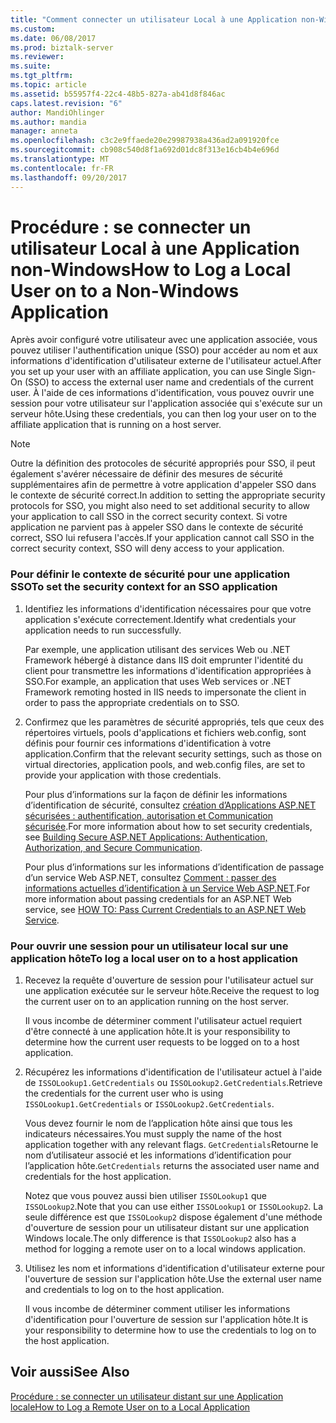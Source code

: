```yaml
---
title: "Comment connecter un utilisateur Local à une Application non-Windows | Documents Microsoft"
ms.custom: 
ms.date: 06/08/2017
ms.prod: biztalk-server
ms.reviewer: 
ms.suite: 
ms.tgt_pltfrm: 
ms.topic: article
ms.assetid: b55957f4-22c4-48b5-827a-ab41d8f846ac
caps.latest.revision: "6"
author: MandiOhlinger
ms.author: mandia
manager: anneta
ms.openlocfilehash: c3c2e9ffaede20e29987938a436ad2a091920fce
ms.sourcegitcommit: cb908c540d8f1a692d01dc8f313e16cb4b4e696d
ms.translationtype: MT
ms.contentlocale: fr-FR
ms.lasthandoff: 09/20/2017
---
```

# <a name="how-to-log-a-local-user-on-to-a-non-windows-application"></a><span data-ttu-id="305a0-102">Procédure : se connecter un utilisateur Local à une Application non-Windows</span><span class="sxs-lookup"><span data-stu-id="305a0-102">How to Log a Local User on to a Non-Windows Application</span></span>
<span data-ttu-id="305a0-103">Après avoir configuré votre utilisateur avec une application associée, vous pouvez utiliser l'authentification unique (SSO) pour accéder au nom et aux informations d'identification d'utilisateur externe de l'utilisateur actuel.</span><span class="sxs-lookup"><span data-stu-id="305a0-103">After you set up your user with an affiliate application, you can use Single Sign-On (SSO) to access the external user name and credentials of the current user.</span></span> <span data-ttu-id="305a0-104">À l'aide de ces informations d'identification, vous pouvez ouvrir une session pour votre utilisateur sur l'application associée qui s'exécute sur un serveur hôte.</span><span class="sxs-lookup"><span data-stu-id="305a0-104">Using these credentials, you can then log your user on to the affiliate application that is running on a host server.</span></span>  
  
> [!NOTE]
>  <span data-ttu-id="305a0-105">Outre la définition des protocoles de sécurité appropriés pour SSO, il peut également s'avérer nécessaire de définir des mesures de sécurité supplémentaires afin de permettre à votre application d'appeler SSO dans le contexte de sécurité correct.</span><span class="sxs-lookup"><span data-stu-id="305a0-105">In addition to setting the appropriate security protocols for SSO, you might also need to set additional security to allow your application to call SSO in the correct security context.</span></span> <span data-ttu-id="305a0-106">Si votre application ne parvient pas à appeler SSO dans le contexte de sécurité correct, SSO lui refusera l'accès.</span><span class="sxs-lookup"><span data-stu-id="305a0-106">If your application cannot call SSO in the correct security context, SSO will deny access to your application.</span></span>  
  
### <a name="to-set-the-security-context-for-an-sso-application"></a><span data-ttu-id="305a0-107">Pour définir le contexte de sécurité pour une application SSO</span><span class="sxs-lookup"><span data-stu-id="305a0-107">To set the security context for an SSO application</span></span>  
  
1.  <span data-ttu-id="305a0-108">Identifiez les informations d'identification nécessaires pour que votre application s'exécute correctement.</span><span class="sxs-lookup"><span data-stu-id="305a0-108">Identify what credentials your application needs to run successfully.</span></span>  
  
     <span data-ttu-id="305a0-109">Par exemple, une application utilisant des services Web ou .NET Framework hébergé à distance dans IIS doit emprunter l'identité du client pour transmettre les informations d'identification appropriées à SSO.</span><span class="sxs-lookup"><span data-stu-id="305a0-109">For example, an application that uses Web services or .NET Framework remoting hosted in IIS needs to impersonate the client in order to pass the appropriate credentials on to SSO.</span></span>  
  
2.  <span data-ttu-id="305a0-110">Confirmez que les paramètres de sécurité appropriés, tels que ceux des répertoires virtuels, pools d'applications et fichiers web.config, sont définis pour fournir ces informations d'identification à votre application.</span><span class="sxs-lookup"><span data-stu-id="305a0-110">Confirm that the relevant security settings, such as those on virtual directories, application pools, and web.config files, are set to provide your application with those credentials.</span></span>  
  
     <span data-ttu-id="305a0-111">Pour plus d’informations sur la façon de définir les informations d’identification de sécurité, consultez [création d’Applications ASP.NET sécurisées : authentification, autorisation et Communication sécurisée](http://go.microsoft.com/fwlink/?LinkId=193906).</span><span class="sxs-lookup"><span data-stu-id="305a0-111">For more information about how to set security credentials, see [Building Secure ASP.NET Applications: Authentication, Authorization, and Secure Communication](http://go.microsoft.com/fwlink/?LinkId=193906).</span></span>  
  
     <span data-ttu-id="305a0-112">Pour plus d’informations sur les informations d’identification de passage d’un service Web ASP.NET, consultez [Comment : passer des informations actuelles d’identification à un Service Web ASP.NET](http://go.microsoft.com/fwlink/?LinkId=193907).</span><span class="sxs-lookup"><span data-stu-id="305a0-112">For more information about passing credentials for an ASP.NET Web service, see [HOW TO: Pass Current Credentials to an ASP.NET Web Service](http://go.microsoft.com/fwlink/?LinkId=193907).</span></span>  
  
### <a name="to-log-a-local-user-on-to-a-host-application"></a><span data-ttu-id="305a0-113">Pour ouvrir une session pour un utilisateur local sur une application hôte</span><span class="sxs-lookup"><span data-stu-id="305a0-113">To log a local user on to a host application</span></span>  
  
1.  <span data-ttu-id="305a0-114">Recevez la requête d'ouverture de session pour l'utilisateur actuel sur une application exécutée sur le serveur hôte.</span><span class="sxs-lookup"><span data-stu-id="305a0-114">Receive the request to log the current user on to an application running on the host server.</span></span>  
  
     <span data-ttu-id="305a0-115">Il vous incombe de déterminer comment l'utilisateur actuel requiert d'être connecté à une application hôte.</span><span class="sxs-lookup"><span data-stu-id="305a0-115">It is your responsibility to determine how the current user requests to be logged on to a host application.</span></span>  
  
2.  <span data-ttu-id="305a0-116">Récupérez les informations d'identification de l'utilisateur actuel à l'aide de `ISSOLookup1.GetCredentials` ou `ISSOLookup2.GetCredentials`.</span><span class="sxs-lookup"><span data-stu-id="305a0-116">Retrieve the credentials for the current user who is using `ISSOLookup1.GetCredentials` or `ISSOLookup2.GetCredentials`.</span></span>  
  
     <span data-ttu-id="305a0-117">Vous devez fournir le nom de l’application hôte ainsi que tous les indicateurs nécessaires.</span><span class="sxs-lookup"><span data-stu-id="305a0-117">You must supply the name of the host application together with any relevant flags.</span></span> <span data-ttu-id="305a0-118">`GetCredentials`Retourne le nom d’utilisateur associé et les informations d’identification pour l’application hôte.</span><span class="sxs-lookup"><span data-stu-id="305a0-118">`GetCredentials` returns the associated user name and credentials for the host application.</span></span>  
  
     <span data-ttu-id="305a0-119">Notez que vous pouvez aussi bien utiliser `ISSOLookup1` que `ISSOLookup2`.</span><span class="sxs-lookup"><span data-stu-id="305a0-119">Note that you can use either `ISSOLookup1` or `ISSOLookup2`.</span></span> <span data-ttu-id="305a0-120">La seule différence est que `ISSOLookup2` dispose également d'une méthode d'ouverture de session pour un utilisateur distant sur une application Windows locale.</span><span class="sxs-lookup"><span data-stu-id="305a0-120">The only difference is that `ISSOLookup2` also has a method for logging a remote user on to a local windows application.</span></span>  
  
3.  <span data-ttu-id="305a0-121">Utilisez les nom et informations d'identification d'utilisateur externe pour l'ouverture de session sur l'application hôte.</span><span class="sxs-lookup"><span data-stu-id="305a0-121">Use the external user name and credentials to log on to the host application.</span></span>  
  
     <span data-ttu-id="305a0-122">Il vous incombe de déterminer comment utiliser les informations d'identification pour l'ouverture de session sur l'application hôte.</span><span class="sxs-lookup"><span data-stu-id="305a0-122">It is your responsibility to determine how to use the credentials to log on to the host application.</span></span>  
  
## <a name="see-also"></a><span data-ttu-id="305a0-123">Voir aussi</span><span class="sxs-lookup"><span data-stu-id="305a0-123">See Also</span></span>  
 [<span data-ttu-id="305a0-124">Procédure : se connecter un utilisateur distant sur une Application locale</span><span class="sxs-lookup"><span data-stu-id="305a0-124">How to Log a Remote User on to a Local Application</span></span>](../core/how-to-log-a-remote-user-on-to-a-local-application.md)